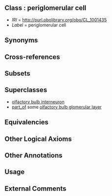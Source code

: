 
## Class : periglomerular cell

 * *IRI* = http://purl.obolibrary.org/obo/CL_1001435
 * *Label* = periglomerular cell

## Synonyms


## Cross-references


## Subsets


## Superclasses

 * [olfactory bulb interneuron](../../CL/34/CL_1001434.md)
 * [part_of](../../BFO/50/BFO_0000050.md) some [olfactory bulb glomerular layer](../../UBERON/77/UBERON_0005377.md)

## Equivalencies


## Other Logical Axioms


## Other Annotations


## Usage


## External Comments


